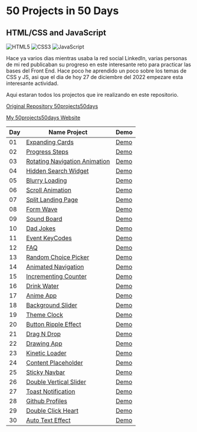 # 50 Projects in 50 Days
## HTML/CSS and JavaScript

![HTML5](https://img.shields.io/static/v1?style=for-the-badge&message=HTML5&color=E34F26&logo=HTML5&logoColor=FFFFFF&label=)
![CSS3](https://img.shields.io/static/v1?style=for-the-badge&message=CSS3&color=1572B6&logo=CSS3&logoColor=FFFFFF&label=)
![JavaScript](https://img.shields.io/static/v1?style=for-the-badge&message=JavaScript&color=222222&logo=JavaScript&logoColor=F7DF1E&label=)

<!-- Icons by Ronald Torres @NastykSwED -->
<!-- Repo: https://github.com/NastykSwED/simple-shields-icons.git -->

Hace ya varios dias mientras usaba la red social LinkedIn, varias personas de mi red publicaban su progreso en este interesante reto para practicar las bases del Front End. Hace poco he aprendido un poco sobre los temas de CSS y JS, asi que el dia de hoy 27 de diciembre del 2022 empezare esta interesante actividad.

Aqui estaran todos los projectos que ire realizando en este repositorio.

[Original Repository 50projects50days](https://github.com/bradtraversy/50projects50days)

[My 50projects50days Website](https://axelolea.github.io/50projects50days/main/)

| Day | Name Project | Demo |
| - | - | - |
| 01 | [ Expanding Cards ]( https://github.com/axelolea/50projects50days/tree/main/day01 ) | [ Demo ]( https://axelolea.github.io/50projects50days/day01/ ) |
| 02 | [ Progress Steps ]( https://github.com/axelolea/50projects50days/tree/main/day02 ) | [ Demo ]( https://axelolea.github.io/50projects50days/day02/ ) |
| 03 | [ Rotating Navigation Animation ]( https://github.com/axelolea/50projects50days/tree/main/day03 ) | [ Demo ]( https://axelolea.github.io/50projects50days/day03/ ) |
| 04 | [ Hidden Search Widget ]( https://github.com/axelolea/50projects50days/tree/main/day04 ) | [ Demo ]( https://axelolea.github.io/50projects50days/day04/ ) |
| 05 | [ Blurry Loading ]( https://github.com/axelolea/50projects50days/tree/main/day05 ) | [ Demo ]( https://axelolea.github.io/50projects50days/day05/ ) |
| 06 | [ Scroll Animation ]( https://github.com/axelolea/50projects50days/tree/main/day06 ) | [ Demo ]( https://axelolea.github.io/50projects50days/day06/ ) |
| 07 | [ Split Landing Page ]( https://github.com/axelolea/50projects50days/tree/main/day07 ) | [ Demo ]( https://axelolea.github.io/50projects50days/day07/ ) |
| 08 | [ Form Wave ]( https://github.com/axelolea/50projects50days/tree/main/day08 ) | [ Demo ]( https://axelolea.github.io/50projects50days/day08/ ) |
| 09 | [ Sound Board ]( https://github.com/axelolea/50projects50days/tree/main/day09 ) | [ Demo ]( https://axelolea.github.io/50projects50days/day09/ ) |
| 10 | [ Dad Jokes ]( https://github.com/axelolea/50projects50days/tree/main/day10 ) | [ Demo ]( https://axelolea.github.io/50projects50days/day10/ ) |
| 11 | [ Event KeyCodes ]( https://github.com/axelolea/50projects50days/tree/main/day11 ) | [ Demo ]( https://axelolea.github.io/50projects50days/day11/ ) |
| 12 | [ FAQ ]( https://github.com/axelolea/50projects50days/tree/main/day12 ) | [ Demo ]( https://axelolea.github.io/50projects50days/day12/ ) |
| 13 | [ Random Choice Picker ]( https://github.com/axelolea/50projects50days/tree/main/day13 ) | [ Demo ]( https://axelolea.github.io/50projects50days/day13/ ) |
| 14 | [ Animated Navigation ]( https://github.com/axelolea/50projects50days/tree/main/day14 ) | [ Demo ]( https://axelolea.github.io/50projects50days/day14/ ) |
| 15 | [ Incrementing Counter ]( https://github.com/axelolea/50projects50days/tree/main/day15 ) | [ Demo ]( https://axelolea.github.io/50projects50days/day15/ ) |
| 16 | [ Drink Water ]( https://github.com/axelolea/50projects50days/tree/main/day16 ) | [ Demo ]( https://axelolea.github.io/50projects50days/day16/ ) |
| 17 | [ Anime App ]( https://github.com/axelolea/50projects50days/tree/main/day17 ) | [ Demo ]( https://axelolea.github.io/50projects50days/day17/ ) |
| 18 | [ Background Slider ]( https://github.com/axelolea/50projects50days/tree/main/day18 ) | [ Demo ]( https://axelolea.github.io/50projects50days/day18/ ) |
| 19 | [ Theme Clock ]( https://github.com/axelolea/50projects50days/tree/main/day19 ) | [ Demo ]( https://axelolea.github.io/50projects50days/day19/ ) |
| 20 | [ Button Ripple Effect ]( https://github.com/axelolea/50projects50days/tree/main/day20 ) | [ Demo ]( https://axelolea.github.io/50projects50days/day20/ ) |
| 21 | [ Drag N Drop ]( https://github.com/axelolea/50projects50days/tree/main/day21 ) | [ Demo ]( https://axelolea.github.io/50projects50days/day21/ ) |
| 22 | [ Drawing App ]( https://github.com/axelolea/50projects50days/tree/main/day22 ) | [ Demo ]( https://axelolea.github.io/50projects50days/day22/ ) |
| 23 | [ Kinetic Loader ]( https://github.com/axelolea/50projects50days/tree/main/day23 ) | [ Demo ]( https://axelolea.github.io/50projects50days/day23/ ) |
| 24 | [ Content Placeholder ]( https://github.com/axelolea/50projects50days/tree/main/day24 ) | [ Demo ]( https://axelolea.github.io/50projects50days/day24/ ) |
| 25 | [ Sticky Navbar ]( https://github.com/axelolea/50projects50days/tree/main/day25 ) | [ Demo ]( https://axelolea.github.io/50projects50days/day25/ ) |
| 26 | [ Double Vertical Slider ]( https://github.com/axelolea/50projects50days/tree/main/day26 ) | [ Demo ]( https://axelolea.github.io/50projects50days/day26/ ) |
| 27 | [ Toast Notification ]( https://github.com/axelolea/50projects50days/tree/main/day27 ) | [ Demo ]( https://axelolea.github.io/50projects50days/day27/ ) |
| 28 | [ Github Profiles ]( https://github.com/axelolea/50projects50days/tree/main/day28 ) | [ Demo ]( https://axelolea.github.io/50projects50days/day28/ ) |
| 29 | [ Double Click Heart ]( https://github.com/axelolea/50projects50days/tree/main/day29 ) | [ Demo ]( https://axelolea.github.io/50projects50days/day29/ ) |
| 30 | [ Auto Text Effect ]( https://github.com/axelolea/50projects50days/tree/main/day30 ) | [ Demo ]( https://axelolea.github.io/50projects50days/day30/ ) |
